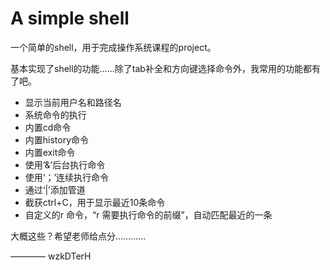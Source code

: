 A simple shell
==============
一个简单的shell，用于完成操作系统课程的project。

基本实现了shell的功能……除了tab补全和方向键选择命令外，我常用的功能都有了吧。

* 显示当前用户名和路径名
* 系统命令的执行
* 内置cd命令
* 内置history命令
* 内置exit命令
* 使用‘&’后台执行命令
* 使用‘；’连续执行命令
* 通过‘|’添加管道
* 截获ctrl+C，用于显示最近10条命令
* 自定义的r 命令，“r 需要执行命令的前缀”，自动匹配最近的一条

大概这些？希望老师给点分…………

———— wzkDTerH
